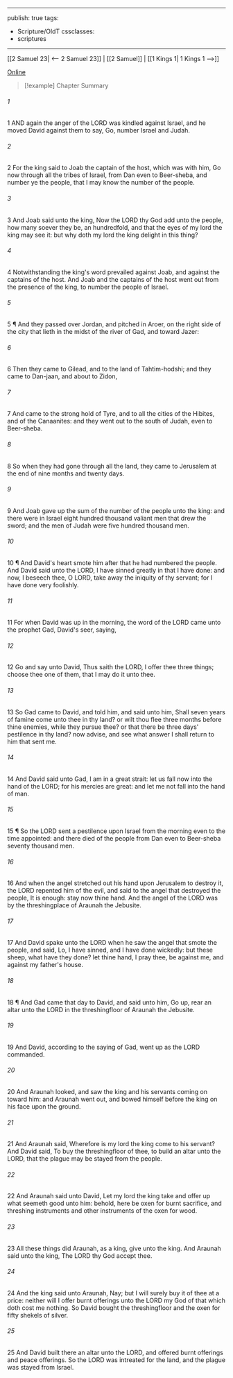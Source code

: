 

---
publish: true
tags:
  - Scripture/OldT
cssclasses:
  - scriptures
---
[[2 Samuel 23| <-- 2 Samuel 23]] | [[2 Samuel]] | [[1 Kings 1| 1 Kings 1 -->]]

[Online](https://churchofjesuschrist.org/study/scriptures/ot/2-sam/24?lang=eng)

>[!example] Chapter Summary
>
###### 1
1 AND again the anger of the LORD was kindled against Israel, and he moved David against them to say, Go, number Israel and Judah.
###### 2
2 For the king said to Joab the captain of the host, which was with him, Go now through all the tribes of Israel, from Dan even to Beer-sheba, and number ye the people, that I may know the number of the people.
###### 3
3 And Joab said unto the king, Now the LORD thy God add unto the people, how many soever they be, an hundredfold, and that the eyes of my lord the king may see it: but why doth my lord the king delight in this thing?
###### 4
4 Notwithstanding the king's word prevailed against Joab, and against the captains of the host.  And Joab and the captains of the host went out from the presence of the king, to number the people of Israel.
###### 5
5 ¶ And they passed over Jordan, and pitched in Aroer, on the right side of the city that lieth in the midst of the river of Gad, and toward Jazer:
###### 6
6 Then they came to Gilead, and to the land of Tahtim-hodshi; and they came to Dan-jaan, and about to Zidon,
###### 7
7 And came to the strong hold of Tyre, and to all the cities of the Hibites, and of the Canaanites: and they went out to the south of Judah, even to Beer-sheba.
###### 8
8 So when they had gone through all the land, they came to Jerusalem at the end of nine months and twenty days.
###### 9
9 And Joab gave up the sum of the number of the people unto the king: and there were in Israel eight hundred thousand valiant men that drew the sword; and the men of Judah were five hundred thousand men.
###### 10
10 ¶ And David's heart smote him after that he had numbered the people.  And David said unto the LORD, I have sinned greatly in that I have done: and now, I beseech thee, O LORD, take away the iniquity of thy servant; for I have done very foolishly.
###### 11
11 For when David was up in the morning, the word of the LORD came unto the prophet Gad, David's seer, saying,
###### 12
12 Go and say unto David, Thus saith the LORD, I offer thee three things; choose thee one of them, that I may do it unto thee.
###### 13
13 So Gad came to David, and told him, and said unto him, Shall seven years of famine come unto thee in thy land?  or wilt thou flee three months before thine enemies, while they pursue thee?  or that there be three days' pestilence in thy land?  now advise, and see what answer I shall return to him that sent me.
###### 14
14 And David said unto Gad, I am in a great strait: let us fall now into the hand of the LORD; for his mercies are great: and let me not fall into the hand of man.
###### 15
15 ¶ So the LORD sent a pestilence upon Israel from the morning even to the time appointed: and there died of the people from Dan even to Beer-sheba seventy thousand men.
###### 16
16 And when the angel stretched out his hand upon Jerusalem to destroy it, the LORD repented him of the evil, and said to the angel that destroyed the people, It is enough: stay now thine hand.  And the angel of the LORD was by the threshingplace of Araunah the Jebusite.
###### 17
17 And David spake unto the LORD when he saw the angel that smote the people, and said, Lo, I have sinned, and I have done wickedly: but these sheep, what have they done?  let thine hand, I pray thee, be against me, and against my father's house.
###### 18
18 ¶ And Gad came that day to David, and said unto him, Go up, rear an altar unto the LORD in the threshingfloor of Araunah the Jebusite.
###### 19
19 And David, according to the saying of Gad, went up as the LORD commanded.
###### 20
20 And Araunah looked, and saw the king and his servants coming on toward him: and Araunah went out, and bowed himself before the king on his face upon the ground.
###### 21
21 And Araunah said, Wherefore is my lord the king come to his servant?  And David said, To buy the threshingfloor of thee, to build an altar unto the LORD, that the plague may be stayed from the people.
###### 22
22 And Araunah said unto David, Let my lord the king take and offer up what seemeth good unto him: behold, here be oxen for burnt sacrifice, and threshing instruments and other instruments of the oxen for wood.
###### 23
23 All these things did Araunah, as a king, give unto the king.  And Araunah said unto the king, The LORD thy God accept thee.
###### 24
24 And the king said unto Araunah, Nay; but I will surely buy it of thee at a price: neither will I offer burnt offerings unto the LORD my God of that which doth cost me nothing.  So David bought the threshingfloor and the oxen for fifty shekels of silver.
###### 25
25 And David built there an altar unto the LORD, and offered burnt offerings and peace offerings.  So the LORD was intreated for the land, and the plague was stayed from Israel.



